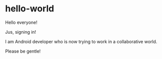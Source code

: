 # hello-world

Hello everyone!

Jus, signing in! 

I am Android developer who is now trying to work in a collaborative world. 

Please be gentle!
